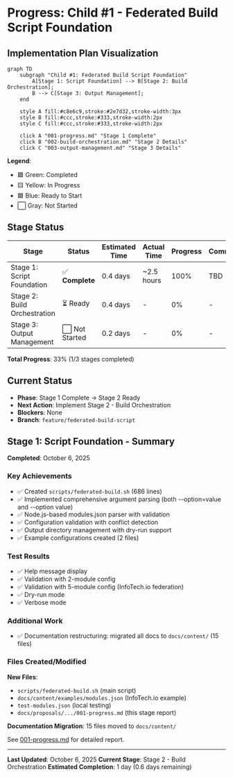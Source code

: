 # Progress: Child #1 - Federated Build Script Foundation

## Implementation Plan Visualization

```mermaid
graph TD
    subgraph "Child #1: Federated Build Script Foundation"
        A[Stage 1: Script Foundation] --> B[Stage 2: Build Orchestration];
        B --> C[Stage 3: Output Management];
    end

    style A fill:#c8e6c9,stroke:#2e7d32,stroke-width:3px
    style B fill:#ccc,stroke:#333,stroke-width:2px
    style C fill:#ccc,stroke:#333,stroke-width:2px

    click A "001-progress.md" "Stage 1 Complete"
    click B "002-build-orchestration.md" "Stage 2 Details"
    click C "003-output-management.md" "Stage 3 Details"
```

**Legend**:
- 🟩 Green: Completed
- 🟨 Yellow: In Progress
- 🟦 Blue: Ready to Start
- ⬜ Gray: Not Started

## Stage Status

| Stage | Status | Estimated Time | Actual Time | Progress | Commit |
|-------|--------|----------------|-------------|----------|--------|
| Stage 1: Script Foundation | ✅ **Complete** | 0.4 days | ~2.5 hours | 100% | TBD |
| Stage 2: Build Orchestration | ⏳ Ready | 0.4 days | - | 0% | - |
| Stage 3: Output Management | ⬜ Not Started | 0.2 days | - | 0% | - |

**Total Progress**: 33% (1/3 stages completed)

## Current Status
- **Phase**: Stage 1 Complete → Stage 2 Ready
- **Next Action**: Implement Stage 2 - Build Orchestration
- **Blockers**: None
- **Branch**: `feature/federated-build-script`

## Stage 1: Script Foundation - Summary

**Completed**: October 6, 2025

### Key Achievements
- ✅ Created `scripts/federated-build.sh` (686 lines)
- ✅ Implemented comprehensive argument parsing (both --option=value and --option value)
- ✅ Node.js-based modules.json parser with validation
- ✅ Configuration validation with conflict detection
- ✅ Output directory management with dry-run support
- ✅ Example configurations created (2 files)

### Test Results
- ✅ Help message display
- ✅ Validation with 2-module config
- ✅ Validation with 5-module config (InfoTech.io federation)
- ✅ Dry-run mode
- ✅ Verbose mode

### Additional Work
- ✅ Documentation restructuring: migrated all docs to `docs/content/` (15 files)

### Files Created/Modified
**New Files**:
- `scripts/federated-build.sh` (main script)
- `docs/content/examples/modules.json` (InfoTech.io example)
- `test-modules.json` (local testing)
- `docs/proposals/.../001-progress.md` (this stage report)

**Documentation Migration**: 15 files moved to `docs/content/`

See [001-progress.md](001-progress.md) for detailed report.

---

**Last Updated**: October 6, 2025
**Current Stage**: Stage 2 - Build Orchestration
**Estimated Completion**: 1 day (0.6 days remaining)